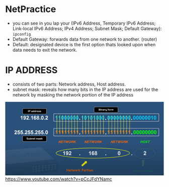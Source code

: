# NetPractice

- you can see in you lap your (IPv6 Address, Temporary IPv6 Address; Link-local IPv6 Address; IPv4 Address; Subnet Mask; Default Gateway): ``` ipconfig ```
- Default Gateway: forwards data from one network to another. (router)
- Default: designated device is the first option thats looked upon when data needs to exit the network.

# IP ADDRESS
- consists of two parts: Network address, Host address.
- subnet mask: reveals how many bits in the IP address are used for the network by masking the network portion of the IP address
 
![o](https://github.com/fasl8/NetPractice/blob/main/IP%20address.png)
https://www.youtube.com/watch?v=pCcJFdYNamc
